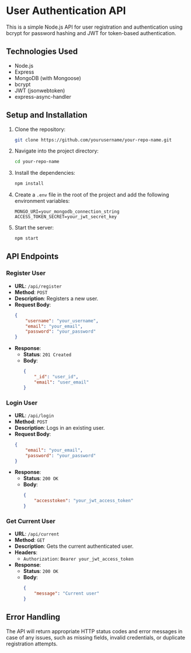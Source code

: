 # User Authentication API

This is a simple Node.js API for user registration and authentication using bcrypt for password hashing and JWT for token-based authentication.

## Technologies Used

- Node.js
- Express
- MongoDB (with Mongoose)
- bcrypt
- JWT (jsonwebtoken)
- express-async-handler

## Setup and Installation

1. Clone the repository:
    ```bash
    git clone https://github.com/yourusername/your-repo-name.git
    ```

2. Navigate into the project directory:
    ```bash
    cd your-repo-name
    ```

3. Install the dependencies:
    ```bash
    npm install
    ```

4. Create a `.env` file in the root of the project and add the following environment variables:
    ```env
    MONGO_URI=your_mongodb_connection_string
    ACCESS_TOKEN_SECRET=your_jwt_secret_key
    ```

5. Start the server:
    ```bash
    npm start
    ```

## API Endpoints

### Register User

- **URL**: `/api/register`
- **Method**: `POST`
- **Description**: Registers a new user.
- **Request Body**:
    ```json
    {
        "username": "your_username",
        "email": "your_email",
        "password": "your_password"
    }
    ```
- **Response**:
    - **Status**: `201 Created`
    - **Body**:
        ```json
        {
            "_id": "user_id",
            "email": "user_email"
        }
        ```

### Login User

- **URL**: `/api/login`
- **Method**: `POST`
- **Description**: Logs in an existing user.
- **Request Body**:
    ```json
    {
        "email": "your_email",
        "password": "your_password"
    }
    ```
- **Response**:
    - **Status**: `200 OK`
    - **Body**:
        ```json
        {
            "accesstoken": "your_jwt_access_token"
        }
        ```

### Get Current User

- **URL**: `/api/current`
- **Method**: `GET`
- **Description**: Gets the current authenticated user.
- **Headers**:
    - `Authorization`: `Bearer your_jwt_access_token`
- **Response**:
    - **Status**: `200 OK`
    - **Body**:
        ```json
        {
            "message": "Current user"
        }
        ```

## Error Handling

The API will return appropriate HTTP status codes and error messages in case of any issues, such as missing fields, invalid credentials, or duplicate registration attempts.

